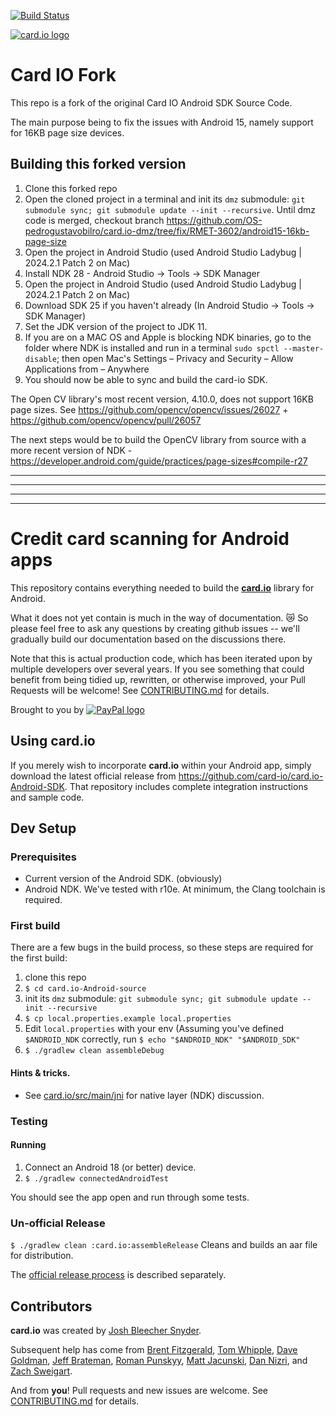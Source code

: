 [![Build Status](https://travis-ci.org/card-io/card.io-Android-source.svg)](https://travis-ci.org/card-io/card.io-Android-source)

[![card.io logo](https://raw.githubusercontent.com/card-io/press-kit/master/card_io_logo_200.png "card.io")](https://www.card.io)

# Card IO Fork

This repo is a fork of the original Card IO Android SDK Source Code.

The main purpose being to fix the issues with Android 15, namely support for 16KB page size devices.

## Building this forked version

1. Clone this forked repo
2. Open the cloned project in a terminal and init its `dmz` submodule: `git submodule sync; git submodule update --init --recursive`.
Until dmz code is merged, checkout branch https://github.com/OS-pedrogustavobilro/card.io-dmz/tree/fix/RMET-3602/android15-16kb-page-size
3. Open the project in Android Studio (used Android Studio Ladybug | 2024.2.1 Patch 2 on Mac)
4. Install NDK 28 - Android Studio -> Tools -> SDK Manager 
5. Open the project in Android Studio (used Android Studio Ladybug | 2024.2.1 Patch 2 on Mac)
6. Download SDK 25 if you haven't already (In Android Studio -> Tools -> SDK Manager)
7. Set the JDK version of the project to JDK 11. 
8. If you are on a MAC OS and Apple is blocking NDK binaries, go to the folder where NDK is installed and run in a terminal `sudo spctl --master-disable`; then open Mac's Settings – Privacy and Security – Allow Applications from – Anywhere 
9. You should now be able to sync and build the card-io SDK.

The Open CV library's most recent version, 4.10.0, does not support 16KB page sizes. See https://github.com/opencv/opencv/issues/26027 + https://github.com/opencv/opencv/pull/26057

The next steps would be to build the OpenCV library from source with a more recent version of NDK - https://developer.android.com/guide/practices/page-sizes#compile-r27

------------------------
------------------------
------------------------
------------------------

Credit card scanning for Android apps
=====================================

This repository contains everything needed to build the [**card.io**](https://card.io) library for Android.

What it does not yet contain is much in the way of documentation. :crying_cat_face: So please feel free to ask any questions by creating github issues -- we'll gradually build our documentation based on the discussions there.

Note that this is actual production code, which has been iterated upon by multiple developers over several years. If you see something that could benefit from being tidied up, rewritten, or otherwise improved, your Pull Requests will be welcome! See [CONTRIBUTING.md](CONTRIBUTING.md) for details.

Brought to you by
[![PayPal logo](https://raw.githubusercontent.com/card-io/card.io-iOS-source/master/Resources/pp_h_rgb.png)](https://paypal.com/ "PayPal")


Using card.io
-------------

If you merely wish to incorporate **card.io** within your Android app, simply download the latest official release from https://github.com/card-io/card.io-Android-SDK. That repository includes complete integration instructions and sample code.

Dev Setup
---------

### Prerequisites

- Current version of the Android SDK. (obviously)
- Android NDK. We've tested with r10e. At minimum, the Clang toolchain is required.

### First build

There are a few bugs in the build process, so these steps are required for the first build:

1. clone this repo
2. `$ cd card.io-Android-source`
3. init its `dmz` submodule: `git submodule sync; git submodule update --init --recursive`
4. `$ cp local.properties.example local.properties`
5. Edit `local.properties` with your env (Assuming you've defined `$ANDROID_NDK` correctly, run `$ echo "$ANDROID_NDK" "$ANDROID_SDK"`
6. `$ ./gradlew clean assembleDebug`

#### Hints & tricks.
- See [card.io/src/main/jni](card.io/src/main/jni) for native layer (NDK) discussion.

### Testing

#### Running

1. Connect an Android 18 (or better) device.
2. `$ ./gradlew connectedAndroidTest`

You should see the app open and run through some tests.

### Un-official Release

`$ ./gradlew clean :card.io:assembleRelease` Cleans and builds an aar file for distribution.

The [official release process](official-release-process.md) is described separately.

Contributors
------------

**card.io** was created by [Josh Bleecher Snyder](https://github.com/josharian/).

Subsequent help has come from [Brent Fitzgerald](https://github.com/burnto/), [Tom Whipple](https://github.com/tomwhipple), [Dave Goldman](https://github.com/dgoldman-ebay), [Jeff Brateman](https://github.com/braebot), [Roman Punskyy](https://github.com/romk1n), [Matt Jacunski](https://github.com/mattjacunski), [Dan Nizri](https://github.com/dsn5ft), and [Zach Sweigart](https://github.com/zsweigart).

And from **you**! Pull requests and new issues are welcome. See [CONTRIBUTING.md](CONTRIBUTING.md) for details.



